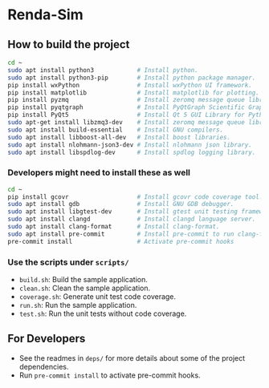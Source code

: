 # Renda-Sim

## How to build the project

```bash
cd ~
sudo apt install python3            # Install python.
sudo apt install python3-pip        # Install python package manager.
pip install wxPython                # Install wxPython UI framework.
pip install matplotlib              # Install matplotlib for plotting.
pip install pyzmq                   # Install zeromq message queue library for gui.
pip install pyqtgraph               # Install PyQtGraph Scientific Graphics and GUI Library for Python
pip install PyQt5                   # Install Qt 5 GUI Library for Python
sudo apt-get install libzmq3-dev    # Install zeromq message queue library for engine.
sudo apt install build-essential    # Install GNU compilers.
sudo apt install libboost-all-dev   # Install boost libraries.
sudo apt install nlohmann-json3-dev # Install nlohmann json library.
sudo apt install libspdlog-dev      # Install spdlog logging library.
```

### Developers might need to install these as well

```bash
cd ~
pip install gcovr                   # Install gcovr code coverage tool.
sudo apt install gdb                # Install GNU GDB debugger.
sudo apt install libgtest-dev       # Install gtest unit testing framework.
sudo apt install clangd             # Install clangd language server.
sudo apt install clang-format       # Install clang-format.
sudo apt install pre-commit         # Install pre-commit to run clang-format on commit.
pre-commit install                  # Activate pre-commit hooks
```

### Use the scripts under `scripts/`

- `build.sh`: Build the sample application.
- `clean.sh`: Clean the sample application.
- `coverage.sh`: Generate unit test code coverage.
- `run.sh`: Run the sample application.
- `test.sh`: Run the unit tests without code coverage.

## For Developers

- See the readmes in `deps/` for more details about some of the project dependencies.
- Run `pre-commit install` to activate pre-commit hooks.
